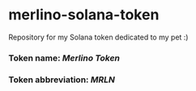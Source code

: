 # merlino-solana-token
Repository for my Solana token dedicated to my pet :)

### Token name: *Merlino Token*
### Token abbreviation: *MRLN*
